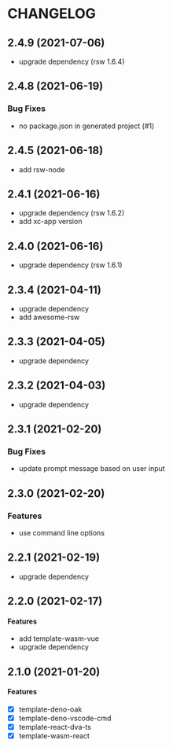 # CHANGELOG

## 2.4.9 (2021-07-06)

* upgrade dependency (rsw 1.6.4)

## 2.4.8 (2021-06-19)

### Bug Fixes

* no package.json in generated project (#1)

## 2.4.5 (2021-06-18)

* add rsw-node

## 2.4.1 (2021-06-16)

* upgrade dependency (rsw 1.6.2)
* add xc-app version

## 2.4.0 (2021-06-16)

* upgrade dependency (rsw 1.6.1)

## 2.3.4 (2021-04-11)

* upgrade dependency
* add awesome-rsw

## 2.3.3 (2021-04-05)

* upgrade dependency

## 2.3.2 (2021-04-03)

* upgrade dependency

## 2.3.1 (2021-02-20)

### Bug Fixes

* update prompt message based on user input

## 2.3.0 (2021-02-20)

### Features

* use command line options

## 2.2.1 (2021-02-19)

* upgrade dependency

## 2.2.0 (2021-02-17)

#### Features

* add template-wasm-vue
* upgrade dependency

## 2.1.0 (2021-01-20)

#### Features

* [x] template-deno-oak
* [x] template-deno-vscode-cmd
* [x] template-react-dva-ts
* [x] template-wasm-react
